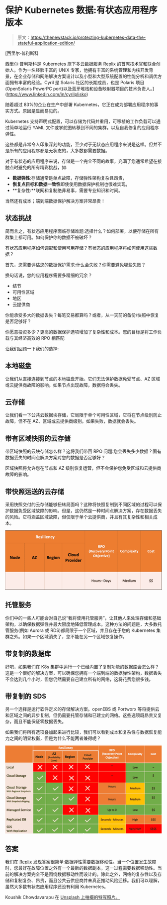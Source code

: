 # 保护 Kubernetes 数据:有状态应用程序版本

> 原文：<https://thenewstack.io/protecting-kubernetes-data-the-stateful-application-edition/>

[](https://www.linkedin.com/in/cyrilplisko)

 [西里尔·普利斯科

西里尔·普利斯科是 Kubernetes 旗下多云数据服务 Replix 的首席技术官和联合创始人。作为一名经验丰富的 UNIX 专家，他拥有丰富的系统管理和内核开发背景，在企业存储和网络解决方案设计以及小型和大型系统配置的性能分析和调优方面拥有丰富的经验。Cyril 是 Solaris 社区的长期成员，也是 Polaris 项目(OpenSolaris PowerPC port)以及蓝牙堆栈和设备映射器项目的技术负责人。](https://www.linkedin.com/in/cyrilplisko) [](https://www.linkedin.com/in/cyrilplisko)

随着超过 83%的企业在生产中部署 Kubernetes，它正在成为部署应用程序的事实方式。原因是显而易见的。

Kubernetes 支持声明式配置，可以存储为代码并重用，可移植的工作负载可以通过简单地运行 YAML 文件或掌舵图转移到不同的集群，以及自我修复的应用程序弹性。

这些都是非常令人印象深刻的功能，至少对于无状态应用程序来说是这样。但并不是所有的应用程序都是无状态的，大多数都需要数据。

对于有状态的应用程序来说，存储是一个完全不同的故事，充满了您通常希望在接触点时避免的所有精彩挑战，如:

*   **数据弹性**:存储通常是单点故障，存储弹性架构复杂且昂贵，
*   **恢复点目标和数据一致性**即使使用数据保护机制也很难实现，
*   **复杂性:**联网和复制绝非易事，需要专业知识和时间。

当然还有成本；端到端数据保护解决方案非常昂贵！

## 状态挑战

简而言之，有状态应用程序面临存储难题:选择什么？如何部署，以便存储在所有群集上都可用。如何保护你的数据不被破坏？

有状态应用程序如何调配和使用可用存储？有状态的应用程序将如何使用这些数据？

首先，您需要评估您的数据保护需求:什么会失败？你需要避免哪些失败？

换句话说，您的应用程序需要多精细的冗余？

*   结节
*   可用性区域
*   地区
*   云提供商

你能承受多大的数据丢失？每笔交易都算吗？或者，从一天前的备份/快照中恢复是否足够好？

你愿意投资多少？更高的数据保护选项增加了复杂性和成本。您的目标是将工作负载与其经济高效的 RPO 相匹配

让我们回顾一下我们的选择:

## 本地磁盘

让我们从直接连接到节点的本地磁盘开始。它们无法保护数据免受节点、AZ 区域或云提供商故障的影响。如果节点出现故障，数据将会丢失。

## 云存储

让我们看一下公共云数据块存储，它局限于单个可用性区域，它将在节点级别防止故障，但不在 AZ、区域或云提供商级别。如果失败，数据就会丢失。

## 带有区域快照的云存储

带区域快照的云块存储怎么样？这将我们带回 RPO 问题:您会丢失多少数据？固有数据丢失的时间点解决方案对您的数据是否足够好？

区域快照将允许您在节点和 AZ 级别恢复运营，但不会保护您免受区域和云提供商故障的影响。

## 带快照运送的云存储

采用快照交付的云存储能够扭转局面吗？这种将快照复制到不同区域的过程可以保护数据免受区域故障的影响。但是，这仍然是一种时间点解决方案，存在数据丢失的风险。它将涵盖区域故障，但仅限于单个云提供商，并且有其复杂性和相关成本。

![](img/8c001c4bf6793a10657f9d95591739ce.png)

## 托管服务

你们中的一些人可能会对自己说“我将使用托管服务”，让其他人来处理存储和基础架构，以确保数据弹性并最大限度地降低管理成本。这种方法的问题是，大多数托管服务(例如 Aurora 或 RDS)都局限于一个区域，并且存在于您的 Kubernetes 集群之外。如果一个区域消失了，您不能在另一个区域恢复操作。

## 带复制的数据库

好吧，如果我们在 K8s 集群中运行一个已经内置了复制功能的数据库会怎么样？这是一个很好的解决方案，可以确保您拥有一个端到端的数据弹性架构，数据丢失不会达到几个小时，但您仍然需要自己建立所有的网络，这将花费您很多钱。

## 带复制的 SDS

另一个选择是运行软件定义的存储解决方案。openEBS 或 Portworx 等将提供云和区域之间的异步复制，但仍需要托管存储和已建立的网络。这些选项既昂贵又复杂，而且不能保证零数据丢失。

如果我们将所有选项叠加起来进行比较，我们可以看到成本和复杂性与数据恢复能力之间的明显权衡，但是为什么不能两者兼得呢？

[![](img/af1c829e3dddd43a8f46dada31c494b6.png)](https://cdn.thenewstack.io/media/2021/02/eba626b7-storage-options-for-k8s-compare-table-.png)

## 答案

我们在 [Replix](https://replix.io/) 发现答案很简单:数据弹性需要数据移动性。当一个位置发生故障时，您最好在故障位置之外有一个最新的数据副本，这一过程需要数据移动性。当前的解决方案完全不是围绕数据移动性而设计的。除此之外，网络的复杂性以及存储和复制复杂、昂贵，而且公共云供应商并未真正推动风险迁移。我们可以理解，虽然大多数有状态应用程序还没有利用 Kubernetes。

Koushik Chowdavarapu 在 [Unsplash 上拍摄的特写照片。](https://unsplash.com/collections/1817672/shapes?utm_source=unsplash&utm_medium=referral&utm_content=creditCopyText)

<svg xmlns:xlink="http://www.w3.org/1999/xlink" viewBox="0 0 68 31" version="1.1"><title>Group</title> <desc>Created with Sketch.</desc></svg>